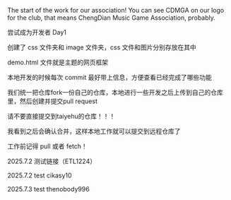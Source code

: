 The start of the work for our association!
You can see CDMGA on our logo for the club, that means ChengDian Music Game Association, probably.

尝试成为开发者 Day1

创建了 css 文件夹和 image 文件夹，css 文件和图片分别存放在其中

demo.html 文件就是主题的网页框架

本地开发的时候每次 commit 最好带上信息，方便查看已经完成了哪些功能

我们统一把仓库fork一份自己的仓库，本地进行一些开发之后上传到自己的仓库里，然后创建并提交pull request

请不要直接提交到taiyehu的仓库！！！

我看到之后会确认合并，这样本地工作就可以提交到远程仓库了

工作前记得 pull 或者 fetch！

2025.7.2 测试链接（ETL1224）

2025.7.2 test cikasy10

2025.7.3 test thenobody996